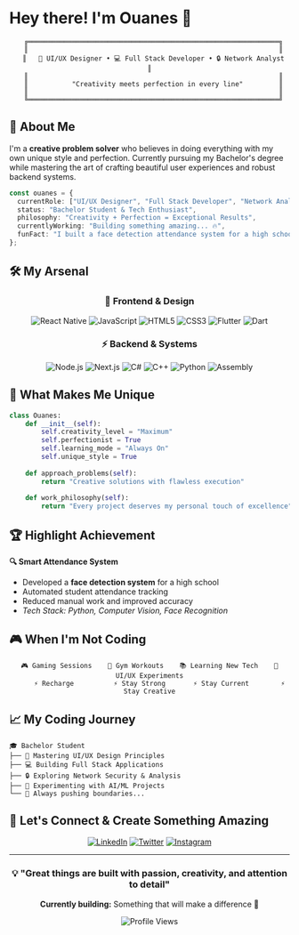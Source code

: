 # Hey there! I'm Ouanes 👋

<div align="center">
  
```ascii
  ╔═══════════════════════════════════════════════════════════════╗
  ║                                                               ║
  ║   🎨 UI/UX Designer • 💻 Full Stack Developer • 🔒 Network Analyst   ║
  ║                                                               ║
  ║           "Creativity meets perfection in every line"         ║
  ║                                                               ║
  ╚═══════════════════════════════════════════════════════════════╝
```

</div>

## 🚀 About Me

I'm a **creative problem solver** who believes in doing everything with my own unique style and perfection. Currently pursuing my Bachelor's degree while mastering the art of crafting beautiful user experiences and robust backend systems.

```typescript
const ouanes = {
  currentRole: ["UI/UX Designer", "Full Stack Developer", "Network Analyst"],
  status: "Bachelor Student & Tech Enthusiast",
  philosophy: "Creativity + Perfection = Exceptional Results",
  currentlyWorking: "Building something amazing... 🔥",
  funFact: "I built a face detection attendance system for a high school!"
};
```

## 🛠️ My Arsenal

<div align="center">

### 🎨 **Frontend & Design**
![React Native](https://img.shields.io/badge/React_Native-20232A?style=for-the-badge&logo=react&logoColor=61DAFB)
![JavaScript](https://img.shields.io/badge/JavaScript-F7DF1E?style=for-the-badge&logo=javascript&logoColor=black)
![HTML5](https://img.shields.io/badge/HTML5-E34F26?style=for-the-badge&logo=html5&logoColor=white)
![CSS3](https://img.shields.io/badge/CSS3-1572B6?style=for-the-badge&logo=css3&logoColor=white)
![Flutter](https://img.shields.io/badge/Flutter-02569B?style=for-the-badge&logo=flutter&logoColor=white)
![Dart](https://img.shields.io/badge/Dart-0175C2?style=for-the-badge&logo=dart&logoColor=white)

### ⚡ **Backend & Systems**
![Node.js](https://img.shields.io/badge/Node.js-43853D?style=for-the-badge&logo=node.js&logoColor=white)
![Next.js](https://img.shields.io/badge/Next.js-000000?style=for-the-badge&logo=nextdotjs&logoColor=white)
![C#](https://img.shields.io/badge/C%23-239120?style=for-the-badge&logo=c-sharp&logoColor=white)
![C++](https://img.shields.io/badge/C++-00599C?style=for-the-badge&logo=cplusplus&logoColor=white)
![Python](https://img.shields.io/badge/Python-3776AB?style=for-the-badge&logo=python&logoColor=white)
![Assembly](https://img.shields.io/badge/Assembly-000000?style=for-the-badge&logo=assemblyscript&logoColor=white)

</div>

## 🎯 What Makes Me Unique

```python
class Ouanes:
    def __init__(self):
        self.creativity_level = "Maximum"
        self.perfectionist = True
        self.learning_mode = "Always On"
        self.unique_style = True
    
    def approach_problems(self):
        return "Creative solutions with flawless execution"
    
    def work_philosophy(self):
        return "Every project deserves my personal touch of excellence"
```

## 🏆 Highlight Achievement

**🔍 Smart Attendance System**
- Developed a **face detection system** for a high school
- Automated student attendance tracking
- Reduced manual work and improved accuracy
- *Tech Stack: Python, Computer Vision, Face Recognition*

## 🎮 When I'm Not Coding

<div align="center">

```
🎮 Gaming Sessions    💪 Gym Workouts    📚 Learning New Tech    🎨 UI/UX Experiments
     ⚡ Recharge          ⚡ Stay Strong       ⚡ Stay Current        ⚡ Stay Creative
```

</div>

## 📈 My Coding Journey

```
🎓 Bachelor Student
├── 🎨 Mastering UI/UX Design Principles
├── 💻 Building Full Stack Applications  
├── 🔒 Exploring Network Security & Analysis
├── 🤖 Experimenting with AI/ML Projects
└── 🚀 Always pushing boundaries...
```

## 🤝 Let's Connect & Create Something Amazing

<div align="center">

[![LinkedIn](https://img.shields.io/badge/LinkedIn-0077B5?style=for-the-badge&logo=linkedin&logoColor=white)](https://www.linkedin.com/in/ouanes-med-b46b62313/)
[![Twitter](https://img.shields.io/badge/Twitter-1DA1F2?style=for-the-badge&logo=twitter&logoColor=white)](https://x.com/MedellelOu81359)
[![Instagram](https://img.shields.io/badge/Instagram-E4405F?style=for-the-badge&logo=instagram&logoColor=white)](https://www.instagram.com/real.o1n?igsh=MWI2Ymo3MXU2OWlscg==)

</div>

---

<div align="center">

### 💡 "Great things are built with passion, creativity, and attention to detail"

**Currently building:** Something that will make a difference 🌟

![Profile Views](https://komarev.com/ghpvc/?username=Ouanes00&color=blueviolet&style=for-the-badge)

</div>

<!--
**Ouanes00/Ouanes00** is a ✨ _special_ ✨ repository because its `README.md` (this file) appears on your GitHub profile.
-->
